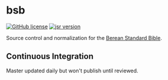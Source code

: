 # bsb

[![GitHub license](https://img.shields.io/github/license/openbible-io/bsb?style=for-the-badge)](./LICENSE.md)
[![jsr version](https://img.shields.io/jsr/v/@openbible/bsb.svg?style=for-the-badge)](https://jsr.io/@openbible/bsb)

Source control and normalization for the
[Berean Standard Bible](https://bereanbible.com/).

## Continuous Integration

Master updated daily but won't publish until reviewed.
